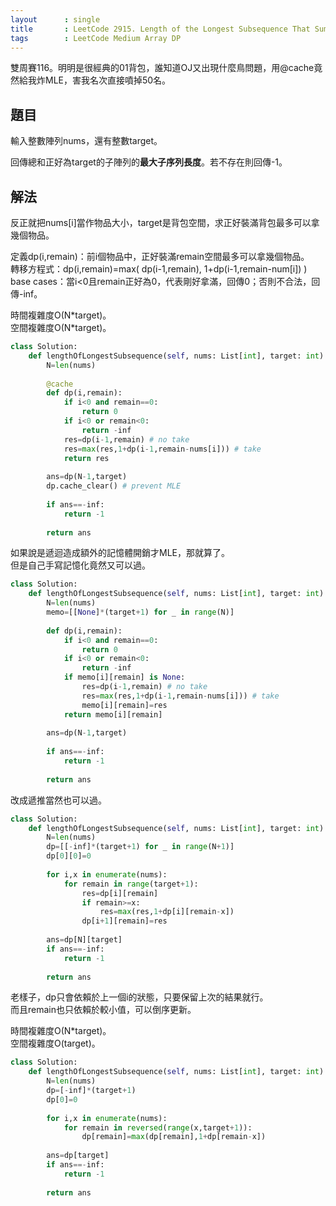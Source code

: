 ```yaml
---
layout      : single
title       : LeetCode 2915. Length of the Longest Subsequence That Sums to Target
tags        : LeetCode Medium Array DP
---
```

雙周賽116。明明是很經典的01背包，誰知道OJ又出現什麼鳥問題，用@cache竟然給我炸MLE，害我名次直接噴掉50名。  

## 題目

輸入整數陣列nums，還有整數target。  

回傳總和正好為target的子陣列的**最大子序列長度**。若不存在則回傳-1。  

## 解法

反正就把nums[i]當作物品大小，target是背包空間，求正好裝滿背包最多可以拿幾個物品。  

定義dp(i,remain)：前i個物品中，正好裝滿remain空間最多可以拿幾個物品。  
轉移方程式：dp(i,remain)=max( dp(i-1,remain), 1+dp(i-1,remain-num[i]) )  
base cases：當i<0且remain正好為0，代表剛好拿滿，回傳0；否則不合法，回傳-inf。  

時間複雜度O(N\*target)。  
空間複雜度O(N\*target)。  

```python
class Solution:
    def lengthOfLongestSubsequence(self, nums: List[int], target: int) -> int:
        N=len(nums)
        
        @cache
        def dp(i,remain):
            if i<0 and remain==0:
                return 0
            if i<0 or remain<0:
                return -inf
            res=dp(i-1,remain) # no take
            res=max(res,1+dp(i-1,remain-nums[i])) # take
            return res
        
        ans=dp(N-1,target)
        dp.cache_clear() # prevent MLE
        
        if ans==-inf:
            return -1
        
        return ans
```

如果說是遞迴造成額外的記憶體開銷才MLE，那就算了。  
但是自己手寫記憶化竟然又可以過。  

```python
class Solution:
    def lengthOfLongestSubsequence(self, nums: List[int], target: int) -> int:
        N=len(nums)
        memo=[[None]*(target+1) for _ in range(N)]
        
        def dp(i,remain):
            if i<0 and remain==0:
                return 0
            if i<0 or remain<0:
                return -inf
            if memo[i][remain] is None:
                res=dp(i-1,remain) # no take
                res=max(res,1+dp(i-1,remain-nums[i])) # take
                memo[i][remain]=res
            return memo[i][remain]
        
        ans=dp(N-1,target)
        
        if ans==-inf:
            return -1
        
        return ans
```

改成遞推當然也可以過。  

```python
class Solution:
    def lengthOfLongestSubsequence(self, nums: List[int], target: int) -> int:
        N=len(nums)
        dp=[[-inf]*(target+1) for _ in range(N+1)]
        dp[0][0]=0
        
        for i,x in enumerate(nums):
            for remain in range(target+1):
                res=dp[i][remain]
                if remain>=x:
                    res=max(res,1+dp[i][remain-x])
                dp[i+1][remain]=res
        
        ans=dp[N][target]
        if ans==-inf:
            return -1
        
        return ans
```

老樣子，dp只會依賴於上一個i的狀態，只要保留上次的結果就行。  
而且remain也只依賴於較小值，可以倒序更新。  

時間複雜度O(N\*target)。  
空間複雜度O(target)。  

```python
class Solution:
    def lengthOfLongestSubsequence(self, nums: List[int], target: int) -> int:
        N=len(nums)
        dp=[-inf]*(target+1)
        dp[0]=0
    
        for i,x in enumerate(nums):
            for remain in reversed(range(x,target+1)):
                dp[remain]=max(dp[remain],1+dp[remain-x])
        
        ans=dp[target]
        if ans==-inf:
            return -1
        
        return ans
```
